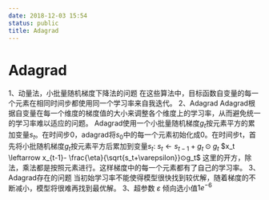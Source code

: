 ```yaml
---
date: 2018-12-03 15:54
status: public
title: Adagrad
---
```


# Adagrad
1、动量法，小批量随机梯度下降法的问题
在这些算法中，目标函数自变量的每一个元素在相同时间步都使用同一个学习率来自我迭代。
2、Adagrad
Adagrad根据自变量在每一个维度的梯度值的大小来调整各个维度上的学习率，从而避免统一的学习率难以适应的问题。
Adagrad使用一个小批量随机梯度$g_t$按元素平方的累加变量$s_t$。在时间步0，adagrad将$s_0$中的每一个元素初始化成0。在时间步t，首先将小批随机梯度$g_t$按元素平方后累加到变量$s_t$:
$s_t \leftarrow s_{t-1}+g_t ⊙ g_t$
$x_t \leftarrow x_{t-1}- \frac{\eta}{\sqrt{s_t+\varepsilon}}⊙g_t$
这里的开方，除法，乘法都是按照元素进行。这样梯度中的每一个元素都有了自己的学习率。
3、Adagrad存在的问题
当初始学习率不能使得模型很快找到较优解，随着梯度的不断减小，模型将很难再找到最优解。
3、超参数
$\varepsilon$   倾向选小值$1e^{-6}$